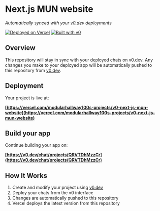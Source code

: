 # Next.js MUN website

*Automatically synced with your [v0.dev](https://v0.dev) deployments*

[![Deployed on Vercel](https://img.shields.io/badge/Deployed%20on-Vercel-black?style=for-the-badge&logo=vercel)](https://vercel.com/modularhallway100s-projects/v0-next-js-mun-website)
[![Built with v0](https://img.shields.io/badge/Built%20with-v0.dev-black?style=for-the-badge)](https://v0.dev/chat/projects/QRVTDhMzzCr)

## Overview

This repository will stay in sync with your deployed chats on [v0.dev](https://v0.dev).
Any changes you make to your deployed app will be automatically pushed to this repository from [v0.dev](https://v0.dev).

## Deployment

Your project is live at:

**[https://vercel.com/modularhallway100s-projects/v0-next-js-mun-website](https://vercel.com/modularhallway100s-projects/v0-next-js-mun-website)**

## Build your app

Continue building your app on:

**[https://v0.dev/chat/projects/QRVTDhMzzCr](https://v0.dev/chat/projects/QRVTDhMzzCr)**

## How It Works

1. Create and modify your project using [v0.dev](https://v0.dev)
2. Deploy your chats from the v0 interface
3. Changes are automatically pushed to this repository
4. Vercel deploys the latest version from this repository